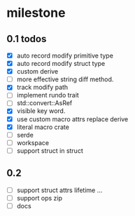 # milestone

## 0.1 todos

- [x] auto record modify primitive type
- [x] auto record modify struct type
- [x] custom derive
- [ ] more effective string diff method.
- [x] track modify path
- [ ] implement rundo trait
- [ ] std::convert::AsRef
- [x] visible key word.
- [x] use custom macro attrs replace derive
- [x] literal macro crate
- [ ] serde
- [ ] workspace
- [ ] support struct in struct

## 0.2

- [ ] support struct attrs lifetime ...
- [ ] support ops zip
- [ ] docs